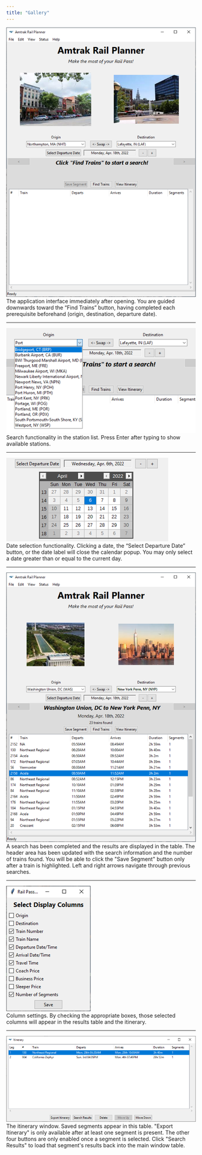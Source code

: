 ```yaml
---
title: "Gallery"
---
```


![](shots/main.png)<br>
The application interface immediately after opening. You are guided downwards toward the “Find Trains” button, having completed each prerequisite beforehand (origin, destination, departure date).

---
![](shots/stations.png)<br>
Search functionality in the station list. Press Enter after typing to show available stations.

---
![](shots/dates.png)<br>
Date selection functionality. Clicking a date, the “Select Departure Date” button, or the date label will close the calendar popup. You may only select a date greater than or equal to the current day.

---
![](shots/results.png)<br>
A search has been completed and the results are displayed in the table. The header area has been updated with the search information and the number of trains found. You will be able to click the "Save Segment" button only after a train is highlighted. Left and right arrows navigate through previous searches.

---
![](shots/columns.png)<br>
Column settings. By checking the appropriate boxes, those selected columns will appear in the results table and the itinerary.

---
![](shots/itinerary.png)<br>
The itinerary window. Saved segments appear in this table. "Export Itinerary" is only available after at least one segment is present. The other four buttons are only enabled once a segment is selected. Click "Search Results" to load that segment's results back into the main window table.
